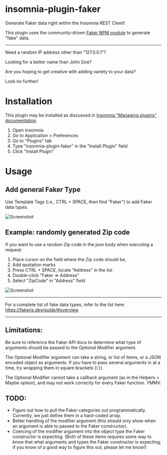 # insomnia-plugin-faker

Generate Faker data right within the Insomnia REST Client!

This plugin uses the community-driven [Faker NPM module](https://www.npmjs.com/package/@faker-js/faker) to generate "fake" data.

---

Need a random IP address other than "127.0.0.1"?

Looking for a better name than John Doe?

Are you hoping to get creative with adding variety to your data?

Look no further!

# Installation

This plugin may be installed as discussed in [Insomnia "Managing plugins" documentation](https://support.insomnia.rest/article/26-plugins#managing-plugins).

1. Open Insomnia
2. Go to Application > Preferences
3. Go to "Plugins" tab
4. Type "insomnia-plugin-faker" in the "Install Plugin" field
5. Click "Install Plugin"

# Usage

## Add general Faker Type

Use Template Tags (i.e., CTRL + SPACE, then find "Faker") to add Faker data types.

![Screenshot](https://raw.githubusercontent.com/bbbco/insomnia-plugin-faker/master/readme-ss-add.png)

## Example: randomly generated Zip code

If you want to use a random Zip code in the json body when executing a request:

1. Place cursor on the field where the Zip code should be,
2. Add quotation marks
3. Press CTRL + SPACE, locate "Address" in the list
4. Double-click "Faker ⇒ Address"
5. Select "ZipCode" in "Address" field

![Screenshot](https://raw.githubusercontent.com/bbbco/insomnia-plugin-faker/master/readme-ss-specific.png)

---

For a complete list of fake data types, refer to the list here: https://fakerjs.dev/guide/#overview

---

## Limitations:

Be sure to reference the Faker API docs to determine what type of arguments should be passed to the Optional Modifier argument.

The Optional Modifier argument can take a string, or list of items, or a JSON encoded object as arguments. If you have to pass several arguments in at a time, try wrapping them in square brackets (`[]`).

The Optional Modifier cannot take a callback argument (as in the Helpers > Maybe option), and may not work correctly for every Faker function. YMMV.

## TODO:

- Figure out how to pull the Faker categories out programmatically. Currently, we just define them in a hard-coded array.
- Better handling of the modifier argument (this should only show when an argument is able to passed to the Faker constructor).
- Coercing of the modifier argument into the object type the Faker constructor is expecting.
  (Both of these items requires some way to know that what arguments and types the Faker constructor is expecting; if you know of a good way to figure this out, please let me know!)
